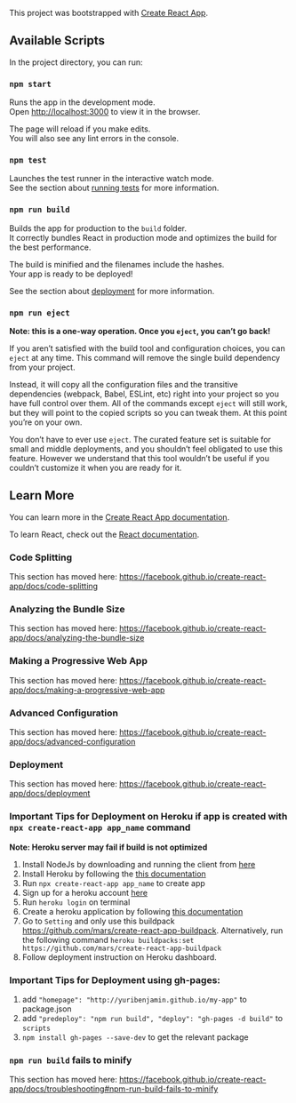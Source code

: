 This project was bootstrapped with [Create React App](https://github.com/facebook/create-react-app).

## Available Scripts

In the project directory, you can run:

### `npm start`

Runs the app in the development mode.<br />
Open [http://localhost:3000](http://localhost:3000) to view it in the browser.

The page will reload if you make edits.<br />
You will also see any lint errors in the console.

### `npm test`

Launches the test runner in the interactive watch mode.<br />
See the section about [running tests](https://facebook.github.io/create-react-app/docs/running-tests) for more information.

### `npm run build`

Builds the app for production to the `build` folder.<br />
It correctly bundles React in production mode and optimizes the build for the best performance.

The build is minified and the filenames include the hashes.<br />
Your app is ready to be deployed!

See the section about [deployment](https://facebook.github.io/create-react-app/docs/deployment) for more information.

### `npm run eject`

**Note: this is a one-way operation. Once you `eject`, you can’t go back!**

If you aren’t satisfied with the build tool and configuration choices, you can `eject` at any time. This command will remove the single build dependency from your project.

Instead, it will copy all the configuration files and the transitive dependencies (webpack, Babel, ESLint, etc) right into your project so you have full control over them. All of the commands except `eject` will still work, but they will point to the copied scripts so you can tweak them. At this point you’re on your own.

You don’t have to ever use `eject`. The curated feature set is suitable for small and middle deployments, and you shouldn’t feel obligated to use this feature. However we understand that this tool wouldn’t be useful if you couldn’t customize it when you are ready for it.

## Learn More

You can learn more in the [Create React App documentation](https://facebook.github.io/create-react-app/docs/getting-started).

To learn React, check out the [React documentation](https://reactjs.org/).

### Code Splitting

This section has moved here: https://facebook.github.io/create-react-app/docs/code-splitting

### Analyzing the Bundle Size

This section has moved here: https://facebook.github.io/create-react-app/docs/analyzing-the-bundle-size

### Making a Progressive Web App

This section has moved here: https://facebook.github.io/create-react-app/docs/making-a-progressive-web-app

### Advanced Configuration

This section has moved here: https://facebook.github.io/create-react-app/docs/advanced-configuration

### Deployment

This section has moved here: https://facebook.github.io/create-react-app/docs/deployment

### Important Tips for Deployment on Heroku if app is created with `npx create-react-app app_name` command

**Note: Heroku server may fail if build is not optimized**

1) Install NodeJs by downloading and running the client from [here](https://nodejs.org/en/download/)<br>
2) Install Heroku by following the [this documentation](https://devcenter.heroku.com/articles/heroku-cli)<br>
3) Run `npx create-react-app app_name` to create app<br>
4) Sign up for a heroku account [here](https://www.heroku.com/home)<br>
5) Run `heroku login` on terminal<br>
6) Create a heroku application by following [this documentation](https://devcenter.heroku.com/articles/creating-apps#creating-a-named-app)<br>
7) Go to `Setting` and only use this buildpack https://github.com/mars/create-react-app-buildpack. Alternatively, run the following command `heroku buildpacks:set https://github.com/mars/create-react-app-buildpack`<br>
8) Follow deployment instruction on Heroku dashboard.

### Important Tips for Deployment using gh-pages:

1) add `"homepage": "http://yuribenjamin.github.io/my-app"` to package.json
2) add `"predeploy": "npm run build", "deploy": "gh-pages -d build"` to `scripts`
3) `npm install gh-pages --save-dev` to get the relevant package

### `npm run build` fails to minify

This section has moved here: https://facebook.github.io/create-react-app/docs/troubleshooting#npm-run-build-fails-to-minify
